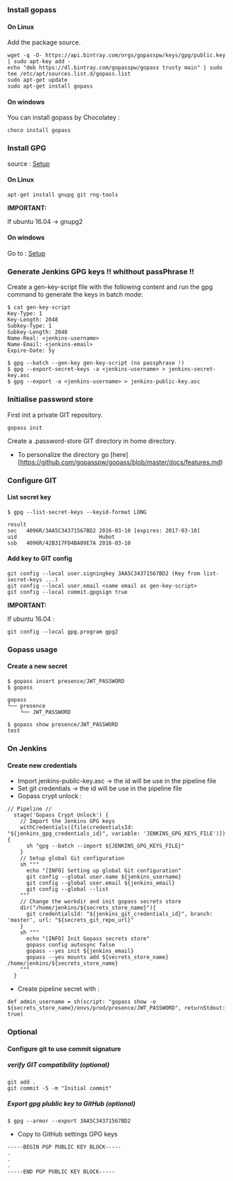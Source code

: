 

### Install gopass

#### On Linux

Add the package source.

```
wget -q -O- https://api.bintray.com/orgs/gopasspw/keys/gpg/public.key | sudo apt-key add -
echo "deb https://dl.bintray.com/gopasspw/gopass trusty main" | sudo tee /etc/apt/sources.list.d/gopass.list
sudo apt-get update
sudo apt-get install gopass
```

#### On windows

You can install gopass by Chocolatey :

```
choco install gopass
```

### Install GPG

source : [Setup](https://github.com/gopasspw/gopass/blob/master/docs/setup.md)

#### On Linux

```
apt-get install gnupg git rng-tools
```

**IMPORTANT:**

If ubuntu 16.04  ->  gnupg2 

#### On windows

Go to :  [Setup](https://www.gpg4win.org/)

### Generate Jenkins GPG keys  !! whithout passPhrase !!

Create a gen-key-script file with the following content and run the gpg command to generate the keys in batch mode:

```
$ cat gen-key-script
Key-Type: 1
Key-Length: 2048
Subkey-Type: 1
Subkey-Length: 2048
Name-Real: <jenkins-username>
Name-Email: <jenkins-email>
Expire-Date: 5y

$ gpg --batch --gen-key gen-key-script (no passphrase !)
$ gpg --export-secret-keys -a <jenkins-username> > jenkins-secret-key.asc
$ gpg --export -a <jenkins-username> > jenkins-public-key.asc
```


### Initialise password store 

First init a private GIT repository.

```
gopass init
```

Create a .password-store GIT directory in home directory.
- To personalize the directory go [here][https://github.com/gopasspw/gopass/blob/master/docs/features.md)

### Configure GIT  

#### List secret key 

```
$ gpg --list-secret-keys --keyid-format LONG

result 
sec   4096R/3AA5C34371567BD2 2016-03-10 [expires: 2017-03-10]
uid                          Hubot 
ssb   4096R/42B317FD4BA89E7A 2016-03-10
```

#### Add key to GIT config 

```
git config --local user.signingkey 3AA5C34371567BD2 (Key from list-secret-keys ...) 
git config --local user.email <same email as gen-key-script>
git config --local commit.gpgsign true
```

**IMPORTANT:**

If ubuntu 16.04 :  

```
git config --local gpg.program gpg2
```

### Gopass usage

#### Create a new secret 

```
$ gopass insert presence/JWT_PASSWORD 
$ gopass

gopass
└── presence
    └── JWT_PASSWORD

$ gopass show presence/JWT_PASSWORD
test
```



### On Jenkins 

#### Create new credentials 

- Import jenkins-public-key.asc   -> the id will be use in the pipeline file
- Set git credentials -> the id will be use in the pipeline file
- Gopass crypt unlock :

```
// Pipeline //
  stage('Gopass Crypt Unlock') {
    // Import the Jenkins GPG keys
    withCredentials([file(credentialsId: "${jenkins_gpg_credentials_id}", variable: 'JENKINS_GPG_KEYS_FILE')]) {
      sh "gpg --batch --import ${JENKINS_GPG_KEYS_FILE}"
    }
    // Setup global Git configuration
    sh """
      echo "[INFO] Setting up global Git configuration"
      git config --global user.name ${jenkins_username}
      git config --global user.email ${jenkins_email}
      git config --global --list
    """
    // Change the workdir and init gopass secrets store
    dir("/home/jenkins/${secrets_store_name}"){
      git credentialsId: "${jenkins_git_credentials_id}", branch: 'master', url: "${secrets_git_repo_url}"
    }
    sh """
      echo "[INFO] Init Gopass secrets store"
      gopass config autosync false
      gopass --yes init ${jenkins_email}
      gopass --yes mounts add ${secrets_store_name} /home/jenkins/${secrets_store_name}
    """
  }
```

- Create pipeline secret with : 

```
def admin_username = sh(script: "gopass show -o ${secrets_store_name}/envs/prod/presence/JWT_PASSWORD", returnStdout: true)
```


### Optional 

#### Configure git to use commit signature 

##### verify GIT compatibility (optional)

```
git add .
git commit -S -m "Initial commit" 
```

##### Export gpg plublic key to GitHub (optional)

```
$ gpg --armor --export 3AA5C34371567BD2
```

- Copy to GitHub settings GPG keys

```
-----BEGIN PGP PUBLIC KEY BLOCK-----
.
.
.
-----END PGP PUBLIC KEY BLOCK-----
```